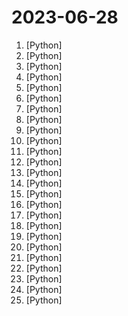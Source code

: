 # 2023-06-28

1. [](https://github.comundefined "Official Code for DragGAN (SIGGRAPH 2023)") [Python]
2. [](https://github.comundefined "ChatGLM2-6B: An Open Bilingual Chat LLM | 开源双语对话语言模型") [Python]
3. [](https://github.comundefined "Fast Segment Anything") [Python]
4. [](https://github.comundefined "GPT 3.5/4 with a Chat Web UI. No API key required.") [Python]
5. [](https://github.comundefined "Framework to easily create LLM powered bots over any dataset.") [Python]
6. [](https://github.comundefined "ChatGLM-6B: An Open Bilingual Dialogue Language Model | 开源双语对话语言模型") [Python]
7. [](https://github.comundefined "Code Repository for CVPR 2023 Paper PanoHead: Geometry-Aware 3D Full-Head Synthesis in 360 degree") [Python]
8. [](https://github.comundefined "The official gpt4free repository | various collection of powerful language models") [Python]
9. [](https://github.comundefined "Unofficial Implementation of DragGAN - Drag Your GAN: Interactive Point-based Manipulation on the Generative Image Manifold （DragGAN 全功能实现，在线Demo，本地部署试用，代码、模型已全部开源，支持Windows, macOS, Linux）") [Python]
10. [](https://github.comundefined "[CVPR 2023 Best Paper] Planning-oriented Autonomous Driving") [Python]
11. [](https://github.comundefined "PyGWalker: Turn your pandas dataframe into a Tableau-style User Interface for visual analysis") [Python]
12. [](https://github.comundefined "Generative Models by Stability AI") [Python]
13. [](https://github.comundefined "langchain-ChatGLM, local knowledge based ChatGLM with langchain ｜ 基于本地知识库的 ChatGLM 问答") [Python]
14. [](https://github.comundefined "A Data Streaming Library for Efficient Neural Network Training") [Python]
15. [](https://github.comundefined "Fine-tuning ChatGLM-6B with PEFT | 基于 PEFT 的高效 ChatGLM 微调") [Python]
16. [](https://github.comundefined "潘多拉，一个让你呼吸顺畅的ChatGPT。Pandora, a ChatGPT that helps you breathe smoothly.") [Python]
17. [](https://github.comundefined "Train neural networks up to 7x faster") [Python]
18. [](https://github.comundefined "👋 Hey there new grad🎉! We've put together a collection of full-time job openings for SWE, Quant, PM and tech roles in 2024! 🚀") [Python]
19. [](https://github.comundefined "A more memory-efficient rewrite of the HF transformers implementation of Llama for use with quantized weights.") [Python]
20. [](https://github.comundefined "💫 Industrial-strength Natural Language Processing (NLP) in Python") [Python]
21. [](https://github.comundefined "Official PyTorch implementation of StyleGAN3") [Python]
22. [](https://github.comundefined "High-Resolution Image Synthesis with Latent Diffusion Models") [Python]
23. [](https://github.comundefined "This is an Open source intelligent framework ie an osint tool which gathers valid information about a phone number, user's email address, perform VIN Osint, and reverse, perform subdomain enumeration, able to find email from a name, and so much more. Best osint tool for Termux and linux") [Python]
24. [](https://github.comundefined "OpenMMLab's Next Generation Video Understanding Toolbox and Benchmark") [Python]
25. [](https://github.comundefined "Fast and memory-efficient exact attention") [Python]
